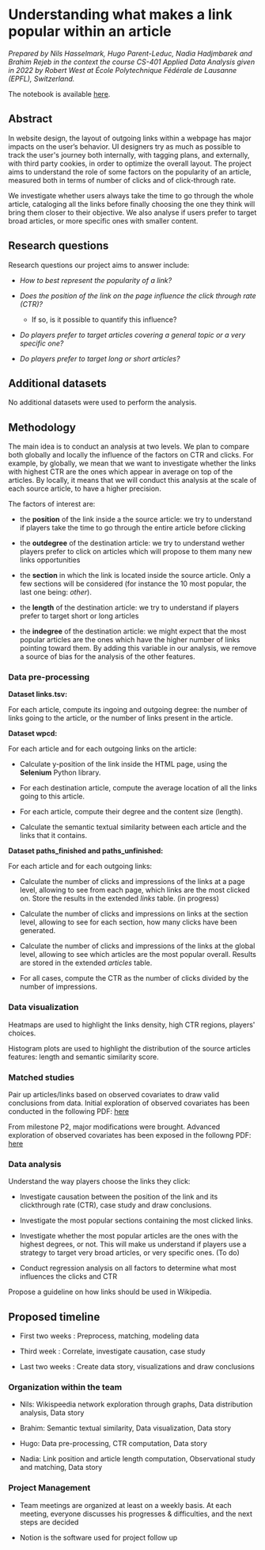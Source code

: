 
# Understanding what makes a link popular within an article

_Prepared by Nils Hasselmark, Hugo Parent-Leduc, Nadia Hadjmbarek and Brahim Rejeb in the context the course CS-401 Applied Data Analysis given in 2022 by Robert West at École Polytechnique Fédérale de Lausanne (EPFL), Switzerland._

  

The notebook is available [here](https://github.com/epfl-ada/ada-2022-project-adaandthelovelaces/blob/main/notebook.ipynb).

  

## Abstract

In website design, the layout of outgoing links within a webpage has major impacts on the user’s behavior. UI designers try as much as possible to track the user's journey both internally, with tagging plans, and externally, with third party cookies, in order to optimize the overall layout. The project aims to understand the role of some factors on the popularity of an article, measured both in terms of number of clicks and of click-through rate.

We investigate whether users always take the time to go through the whole article, cataloging all the links before finally choosing the one they think will bring them closer to their objective. We also analyse if users prefer to target broad articles, or more specific ones with smaller content.

  
  

## Research questions

Research questions our project aims to answer include:

-  _How to best represent the popularity of a link?_

-  _Does the position of the link on the page influence the click through rate (CTR)?_

	- If so, is it possible to quantify this influence?


-  _Do players prefer to target articles covering a general topic or a very specific one?_

 - _Do players prefer to target long or short articles?_


## Additional datasets

No additional datasets were used to perform the analysis.


## Methodology

The main idea is to conduct an analysis at two levels. We plan to compare both globally and locally the influence of the factors on CTR and clicks. For example, by globally, we mean that we want to investigate whether the links with highest CTR are the ones which appear in average on top of the articles. By locally, it means that we will conduct this analysis at the scale of each source article, to have a higher precision.

The factors of interest are:
- the **position** of the link inside a the source article: we try to understand if players take the time to go through the entire article before clicking

- the **outdegree** of the destination article: we try to understand wether players prefer to click on articles which will propose to them many new links opportunities

- the **section** in which the link is located inside the source article. Only a few sections will be considered (for instance the 10 most popular, the last one being: _other_).

- the **length** of the destination article: we try to understand if players prefer to target short or long articles

- the **indegree** of the destination article: we might expect that the most popular articles are the ones which have the higher number of links pointing toward them. By adding this variable in our analysis, we remove a source of bias for the analysis of the other features.

  
  

### Data pre-processing

  

**Dataset links.tsv:**

For each article, compute its ingoing and outgoing degree: the number of links going to the article, or the number of links present in the article.

  

**Dataset wpcd:**

For each article and for each outgoing links on the article:

- Calculate y-position of the link inside the HTML page, using the **Selenium** Python library. 

- For each destination article, compute the average location of all the links going to this article. 

- For each article, compute their degree and the content size (length).

- Calculate the semantic textual similarity between each article and the links that it contains.

  
  

**Dataset paths_finished and paths_unfinished:**

For each article and for each outgoing links:

- Calculate the number of clicks and impressions of the links at a page level, allowing to see from each page, which links are the most clicked on. Store the results in the extended _links_ table. (in progress)


- Calculate the number of clicks and impressions on links at the section level, allowing to see for each section, how many clicks have been generated. 

- Calculate the number of clicks and impressions of the links at the global level, allowing to see which articles are the most popular overall. Results are stored in the extended _articles_ table. 

- For all cases, compute the CTR as the number of clicks divided by the number of impressions. 

  

### Data visualization

Heatmaps are used to highlight the links density, high CTR regions, players' choices.

Histogram plots are used to highlight the distribution of the source articles features: length and semantic similarity score.

### Matched studies

Pair up articles/links based on observed covariates to draw valid conclusions from data. Initial exploration of observed covariates has been conducted in the following PDF: [here](/obs_data_P2.pdf)

From milestone P2, major modifications were brought. Advanced exploration of observed covariates has been exposed in the followng PDF: [here](/obs_data_P3.pdf)


### Data analysis

  

Understand the way players choose the links they click:

- Investigate causation between the position of the link and its clickthrough rate (CTR), case study and draw conclusions. 

- Investigate the most popular sections containing the most clicked links. 

- Investigate whether the most popular articles are the ones with the highest degrees, or not. This will make us understand if players use a strategy to target very broad articles, or very specific ones. (To do)


- Conduct regression analysis on all factors to determine what most influences the clicks and CTR

  

Propose a guideline on how links should be used in Wikipedia.

## Proposed timeline

  

- First two weeks : Preprocess, matching, modeling data

- Third week : Correlate, investigate causation, case study

- Last two weeks : Create data story, visualizations and draw conclusions

  
  

### Organization within the team

- Nils: Wikispeedia network exploration through graphs, Data distribution analysis, Data story

- Brahim: Semantic textual similarity, Data visualization, Data story

- Hugo: Data pre-processing, CTR computation, Data story

- Nadia: Link position and article length computation, Observational study and matching, Data story
### Project Management

- Team meetings are organized at least on a weekly basis. At each meeting, everyone discusses his progresses & difficulties, and the next steps are decided

- Notion is the software used for project follow up


  

